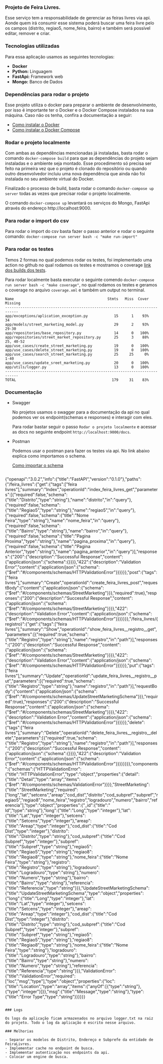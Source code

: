 ### Projeto de Feira Livres.

Esse serviço tem a responsabilidade de gerenciar as feiras livres via api. Aonde quem irá consumir esse sistema poderá buscar uma feira livre pelo os campos (distrito, regiao5, nome_feira, bairro) e também será possível editar, remover e criar.

### Tecnologias utilizadas

Para essa aplicação usamos as seguintes tecnologias:

- **Docker**
- **Python:** Linguagem
- **FastApi:** Framework web
- **Mongo:** Banco de Dados

### Dependências para rodar o projeto

Esse projeto utiliza o docker para preparar o ambiente de desenvolvimento, por isso é importante ter o Docker e o Docker Compose instalados na sua máquina. Caso não os tenha, confira a documentação a seguir:

 - [Como instalar o Docker](https://docs.docker.com/engine/install/)
 - [Como instalar o Docker Compose](https://docs.docker.com/compose/install/)

### Rodar o projeto localmente

Com ambas as dependências mencionadas já instaladas, basta rodar o comando `docker-compose build` para que as dependências do projeto sejam instaladas e o ambiente seja montado. Esse procedimento só precisa ser feito na primeira vez que o projeto é clonado do repositório ou quando outro desenvolvedor incluiu uma nova dependência que ainda não foi instalada no seu ambiente virtual do Docker.

Finalizado o processo de build, basta rodar o comando `docker-compose up server` todas as vezes que precisar rodar o projeto localmente.

 O comando `docker-compose up` levantará os serviços do Mongo, FastApi através do endereço http://localhost:9000.

### Para rodar o import do csv

Para rodar o import do csv basta fazer o passo anterior e rodar o seguinte comando: `docker-compose run server bash -c "make run-import"`

### Para rodar os testes

Temos 2 formas no qual podemos rodar os testes, foi implementado uma action no github no qual rodamos os testes e mostramos o coverage [link dos builds dos tests](https://github.com/ramonPimentel/street_marketing/actions).

Para rodar localmente basta executar o seguinte comendo `docker-compose run server bash -c "make coverage"`, no qual rodamos os testes e geramos o coverage no arquivo `coverage.xml` e também um output no terminal.

```
Name                                           Stmts   Miss  Cover   Missing
----------------------------------------------------------------------------
app/exceptions/aplication_exception.py            15      1    93%   34
app/models/street_marketing_model.py              29      2    93%   29-30
app/repositories/base_repository.py               14      0   100%
app/repositories/street_market_repository.py      25      3    88%   25, 40-52
app/use_cases/create_street_marketing.py          19      0   100%
app/use_cases/delete_street_marketing.py          19      0   100%
app/use_cases/search_street_marketing.py          25     25     0%   1-40
app/use_cases/update_sreet_marketing.py           20      0   100%
app/utils/logger.py                               13      0   100%
----------------------------------------------------------------------------
TOTAL                                            179     31    83%
```

### Documentação

- Swagger

  No projetos usamos o swagger para a documentação da api no qual podemos ver os endpoint(schemas e responses) e interagir com eles.

  Para rodar bastar seguir o passo `Rodar o projeto localmente` e acessar as docs no seguinte endpoint `http://localhost:9000/docs`.

- Postman

  Podemos usar o postman para fazer os testes via api. No link abaixo explica como importamos o schema.

  [Como importar o schema](https://learning.postman.com/docs/designing-and-developing-your-api/importing-an-api/#importing-api-schemas)

  ```
{"openapi":"3.0.2","info":{"title":"FastAPI","version":"0.1.0"},"paths":{"/feira_livres":{"get":{"tags":["feira livres"],"summary":"Index","operationId":"index_feira_livres_get","parameters":[{"required":false,"schema":{"title":"Distrito","type":"string"},"name":"distrito","in":"query"},{"required":false,"schema":{"title":"Regiao5","type":"string"},"name":"regiao5","in":"query"},{"required":false,"schema":{"title":"Nome Feira","type":"string"},"name":"nome_feira","in":"query"},{"required":false,"schema":{"title":"Bairro","type":"string"},"name":"bairro","in":"query"},{"required":false,"schema":{"title":"Pagina Proxima","type":"string"},"name":"pagina_proxima","in":"query"},{"required":false,"schema":{"title":"Pagina Anterior","type":"string"},"name":"pagina_anterior","in":"query"}],"responses":{"200":{"description":"Successful Response","content":{"application/json":{"schema":{}}}},"422":{"description":"Validation Error","content":{"application/json":{"schema":{"$ref":"#/components/schemas/HTTPValidationError"}}}}}},"post":{"tags":["feira livres"],"summary":"Create","operationId":"create_feira_livres_post","requestBody":{"content":{"application/json":{"schema":{"$ref":"#/components/schemas/StreetMarketing"}}},"required":true},"responses":{"200":{"description":"Successful Response","content":{"application/json":{"schema":{"$ref":"#/components/schemas/StreetMarketing"}}}},"422":{"description":"Validation Error","content":{"application/json":{"schema":{"$ref":"#/components/schemas/HTTPValidationError"}}}}}}},"/feira_livres/{registro}":{"get":{"tags":["feira livres"],"summary":"Show","operationId":"show_feira_livres__registro__get","parameters":[{"required":true,"schema":{"title":"Registro","type":"string"},"name":"registro","in":"path"}],"responses":{"200":{"description":"Successful Response","content":{"application/json":{"schema":{"$ref":"#/components/schemas/StreetMarketing"}}}},"422":{"description":"Validation Error","content":{"application/json":{"schema":{"$ref":"#/components/schemas/HTTPValidationError"}}}}}},"put":{"tags":["feira livres"],"summary":"Update","operationId":"update_feira_livres__registro__put","parameters":[{"required":true,"schema":{"title":"Registro","type":"string"},"name":"registro","in":"path"}],"requestBody":{"content":{"application/json":{"schema":{"$ref":"#/components/schemas/UpdateStreetMarketingSchema"}}},"required":true},"responses":{"200":{"description":"Successful Response","content":{"application/json":{"schema":{"$ref":"#/components/schemas/StreetMarketing"}}}},"422":{"description":"Validation Error","content":{"application/json":{"schema":{"$ref":"#/components/schemas/HTTPValidationError"}}}}}},"delete":{"tags":["feira livres"],"summary":"Delete","operationId":"delete_feira_livres__registro__delete","parameters":[{"required":true,"schema":{"title":"Registro","type":"string"},"name":"registro","in":"path"}],"responses":{"200":{"description":"Successful Response","content":{"application/json":{"schema":{}}}},"422":{"description":"Validation Error","content":{"application/json":{"schema":{"$ref":"#/components/schemas/HTTPValidationError"}}}}}}}},"components":{"schemas":{"HTTPValidationError":{"title":"HTTPValidationError","type":"object","properties":{"detail":{"title":"Detail","type":"array","items":{"$ref":"#/components/schemas/ValidationError"}}}},"StreetMarketing":{"title":"StreetMarketing","required":["long","lat","setcens","areap","cod_dist","distrito","cod_subpref","subpref","regiao5","regiao8","nome_feira","registro","logradouro","numero","bairro","referencia"],"type":"object","properties":{"_id":{"title":" Id","type":"string"},"long":{"title":"Long","type":"integer"},"lat":{"title":"Lat","type":"integer"},"setcens":{"title":"Setcens","type":"integer"},"areap":{"title":"Areap","type":"integer"},"cod_dist":{"title":"Cod Dist","type":"integer"},"distrito":{"title":"Distrito","type":"string"},"cod_subpref":{"title":"Cod Subpref","type":"integer"},"subpref":{"title":"Subpref","type":"string"},"regiao5":{"title":"Regiao5","type":"string"},"regiao8":{"title":"Regiao8","type":"string"},"nome_feira":{"title":"Nome Feira","type":"string"},"registro":{"title":"Registro","type":"string"},"logradouro":{"title":"Logradouro","type":"string"},"numero":{"title":"Numero","type":"string"},"bairro":{"title":"Bairro","type":"string"},"referencia":{"title":"Referencia","type":"string"}}},"UpdateStreetMarketingSchema":{"title":"UpdateStreetMarketingSchema","type":"object","properties":{"long":{"title":"Long","type":"integer"},"lat":{"title":"Lat","type":"integer"},"setcens":{"title":"Setcens","type":"integer"},"areap":{"title":"Areap","type":"integer"},"cod_dist":{"title":"Cod Dist","type":"integer"},"distrito":{"title":"Distrito","type":"string"},"cod_subpref":{"title":"Cod Subpref","type":"integer"},"subpref":{"title":"Subpref","type":"string"},"regiao5":{"title":"Regiao5","type":"string"},"regiao8":{"title":"Regiao8","type":"string"},"nome_feira":{"title":"Nome Feira","type":"string"},"logradouro":{"title":"Logradouro","type":"string"},"bairro":{"title":"Bairro","type":"string"},"numero":{"title":"Numero","type":"string"},"referencia":{"title":"Referencia","type":"string"}}},"ValidationError":{"title":"ValidationError","required":["loc","msg","type"],"type":"object","properties":{"loc":{"title":"Location","type":"array","items":{"anyOf":[{"type":"string"},{"type":"integer"}]}},"msg":{"title":"Message","type":"string"},"type":{"title":"Error Type","type":"string"}}}}}}
```

### Logs

Os logs da aplicação ficam armazenados no arquivo logger.txt na raiz do projeto. Todo o log da aplicação é escrito nesse arquivo.

### Melhorias

- Separar os modelos de Distrito, Endereço e Subprefe da entidade de FeiraLivres.
- Implementar cache no endpoint de busca.
- Implementar autenticação nos endpoints da api.
- Colocar um engine de busca.